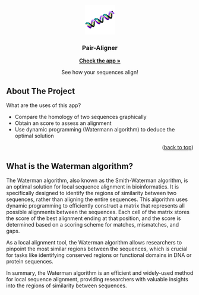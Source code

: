 
<!-- PROJECT LOGO -->
<br />
<div align="center">
  <a href="https://github.com/Gero1999/code/new/main/shinyR/pairwise_alignment">
    <img src="dsDNA_linear.png" alt="Logo" width="80" height="80">
  </a>

  <h3 align="center">Pair-Aligner</h3>
  <a href="https://gero1999.shinyapps.io/Pair-Aligner/"><strong>Check the app »</strong></a>
  <p align="center">
    See how your sequences align! 
  </p>
</div>



<!-- ABOUT THE PROJECT -->
## About The Project


What are the uses of this app? 
* Compare the homology of two sequences graphically 
* Obtain an score to assess an alignment
* Use dynamic programming (Watermann algorithm) to deduce the optimal solution

<p align="right">(<a href="#top">back to top</a>)</p>


## What is the Waterman algorithm?

The Waterman algorithm, also known as the Smith-Waterman algorithm, is an optimal solution for local sequence alignment in bioinformatics. It is specifically designed to identify the regions of similarity between two sequences, rather than aligning the entire sequences. This algorithm uses dynamic programming to efficiently construct a matrix that represents all possible alignments between the sequences. Each cell of the matrix stores the score of the best alignment ending at that position, and the score is determined based on a scoring scheme for matches, mismatches, and gaps.

As a local alignment tool, the Waterman algorithm allows researchers to pinpoint the most similar regions between the sequences, which is crucial for tasks like identifying conserved regions or functional domains in DNA or protein sequences.

In summary, the Waterman algorithm is an efficient and widely-used method for local sequence alignment, providing researchers with valuable insights into the regions of similarity between sequences.




<!-- GETTING STARTED -->
## 


